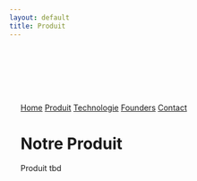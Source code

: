 ```yaml
---
layout: default
title: Produit
---
```


<div class="background" style="background-image: url('{{ site.baseurl }}/assets/images/5.jpg'); background-size: cover; background-position: center; background-repeat: no-repeat; padding: 100px 20px;">
  <div class="nav-links">
    <a href="{{ site.baseurl }}">Home</a>
    <a href="{{ site.baseurl }}/about.html">Produit</a>
    <a href="{{ site.baseurl }}/projects.html">Technologie</a>
    <a href="{{ site.baseurl }}/gallery.html">Founders</a>
    <a href="{{ site.baseurl }}/contact.html">Contact</a>
  </div>
  <h1>Notre Produit</h1>
  <p>Produit tbd</p>
</div>
